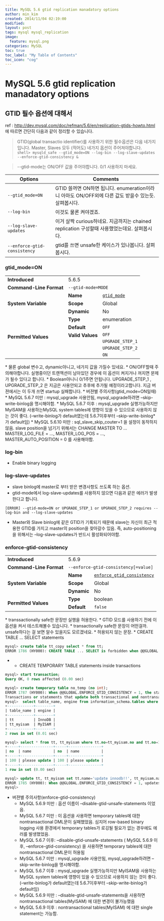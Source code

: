 ```yaml
---
title: MySQL 5.6 gtid replication manadatory options
author: min_kim
created: 2014/11/04 02:19:00
modified:
layout: post
tags: mysql mysql_replication
image:
  feature: mysql.png
categories: MySQL
toc: true
toc_label: "My Table of Contents"
toc_icon: "cog"
---
```



# MySQL 5.6 gtid replication manadatory options

## GTID 필수 옵션에 대해서


ref : <http://dev.mysql.com/doc/refman/5.6/en/replication-gtids-howto.html>  
에 따르면 간단히 다음과 같이 정리할 수 있습니다.  


> GTID(global transactio identifier)를 사용하기 위한 필수옵션은 다음 네가지입니다. Master, Slaves 모두 (적어도) 네가지 옵션이 주어져야합니다.  
> ```shell> mysqld_safe --gtid_mode=ON --log-bin --log-slave-updates --enforce-gtid-consistency &```

> --gtid-mode는 ON/OFF 값을 주어야합니다. 0/1 사용하지 마세요.

| Options| Comments |
|----|----|
|`--gtid_mode=ON ` | GTID 쓸꺼면 ON하면 됩니다. enumeration이라니 아마도 ON/OFF외에 다른 값도 받을수 있는듯. 살펴봅시다.|
|`--log-bin` | 이것도 물론 켜야겠죠.|
|`--log-slave-updates`|이거 살짝 curious하네요. 지금까지는 chained replication 구성할때 사용했었는데요. 살펴봅시다.|
|`--enforce-gtid-consistency`|gtid를 쓰면 unsafe한 케이스가 있나봅니다. 살펴봅시다.|



### gtid_mode=ON
<table>
<tbody><tr><td><span class="bold"><strong>Introduced</strong></span></td><td colspan="3">5.6.5</td></tr><tr><td><span class="bold"><strong>Command-Line Format</strong></span></td><td colspan="3"><code class="literal">--gtid-mode=MODE</code></td></tr><tr><td rowspan="3"><span class="bold"><strong>System Variable</strong></span></td><td><span class="bold"><strong>Name</strong></span></td><td colspan="2"><code class="literal"><a class="link" href="replication-options-gtids.html#sysvar_gtid_mode">gtid_mode</a></code></td></tr><tr><td><span class="bold"><strong>Scope</strong></span></td><td colspan="2">Global</td></tr><tr><td><span class="bold"><strong>Dynamic</strong></span></td><td colspan="2">No</td></tr><tr><td rowspan="6"><span class="bold"><strong>Permitted Values</strong></span></td><td><span class="bold"><strong>Type</strong></span></td><td colspan="2">enumeration</td></tr><tr><td><span class="bold"><strong>Default</strong></span></td><td colspan="2"><code class="literal">OFF</code></td></tr><tr><td rowspan="4" valign="top"><span class="bold"><strong>Valid Values</strong></span></td><td colspan="2"><code class="literal">OFF</code></td></tr><tr><td colspan="2"><code class="literal">UPGRADE_STEP_1</code></td></tr><tr><td colspan="2"><code class="literal">UPGRADE_STEP_2</code></td></tr><tr><td colspan="2"><code class="literal">ON</code></td></tr></tbody>
</table>
* 물론 global 변수고, dynamic아니고, 네가지 값을 가질수 있네요.
* ON/OFF할때 주의해야합니다. 실행중이던 트랜잭션이 남아있던 경우에 이 옵션이 켜지거나 꺼지면 문제가 될수 있다고 합니다.
* Boolean아니니 0/1주면 안됩니다. UPGRADE_STEP_1 , UPGRADE_STEP_2 은 지금은 사용안되고 추후에 추가될 예정이라고합니다. 지금 버젼에서는 이 두개 쓰면 startup 실패합니다.
* 버젼별 주의사항(gtid_mode=ON일때)
* MySQL 5.6.7 미만 : mysql_upgrade 사용안됨, mysql_upgrade하려면 –skip-write-binlog을 명시해야함.
* MySQL 5.6.7 이후 : mysql_upgrade 실행가능하지만 MyISAM을 사용하는MySQL system tables에 영향이 있을 수 있으므로 사용하지 않는 것이 좋다. (–write-binlog가 default였는데 5.6.7이후부터 –skip-write-binlog* 가 default임)
* MySQL 5.6.10 미만 : sql_slave_skip_couter=1 을 설정이 동작하지 않음. slave position을 넘기기 위해서는 CHANGE MASTER TO … MASTER_LOG_FILE = …, MASTER_LOG_POS = …, MASTER_AUTO_POSITION = 0 를 사용해야함.

### log-bin
* Enable binary logging

### log-slave-updates
* slave binlog에 master로 부터 받은 변경사항도 쓰도록 하는 옵션.
* gtid-mode에서 log-slave-updates를 사용하지 않으면 다음과 같은 에러가 발생한다고 합니다.

```
[ERROR] --gtid-mode=ON or UPGRADE_STEP_1 or UPGRADE_STEP_2 requires --log-bin and --log-slave-updates
```
* Master와 Slave binlog에 같은 GTID가 기록되기 때문에 slave는 자신이 최근 적용한 GTID를 가지고 master의 position을 찾아갈수 있음. 즉, auto-positioning을 위해서는 –log-slave-updates가 반드시 활성화되어야함.

### enforce-gtid-consistency
<table>
<tbody><tr><td><span class="bold"><strong>Introduced</strong></span></td><td colspan="3">5.6.9</td></tr><tr><td><span class="bold"><strong>Command-Line Format</strong></span></td><td colspan="3"><code class="literal">--enforce-gtid-consistency[=value]</code></td></tr><tr><td rowspan="3"><span class="bold"><strong>System Variable</strong></span></td><td><span class="bold"><strong>Name</strong></span></td><td colspan="2"><code class="literal"><a class="link" href="replication-options-gtids.html#sysvar_enforce_gtid_consistency">enforce_gtid_consistency</a></code></td></tr><tr><td><span class="bold"><strong>Scope</strong></span></td><td colspan="2">Global</td></tr><tr><td><span class="bold"><strong>Dynamic</strong></span></td><td colspan="2">No</td></tr><tr><td rowspan="2"><span class="bold"><strong>Permitted Values</strong></span></td><td><span class="bold"><strong>Type</strong></span></td><td colspan="2">boolean</td></tr><tr><td><span class="bold"><strong>Default</strong></span></td><td colspan="2"><code class="literal">false</code></td></tr></tbody>
</table>
* transsactionally safe한 문장만 실행을 허용한다.
* GTID 모드를 사용하기 전에 이 옵션을 켜서 테스트해볼수 있습니다.
* transactionally safe한 문장이 어떤걸까. unsafe하다는 걸 보면 알수 있을지도 모르겠네요.
* 허용되지 않는 문장.
  * CREATE TABLE … SELECT statements

```sql
mysql> create table tt_copy select * from tt;
ERROR 1786 (HY000): CREATE TABLE ... SELECT is forbidden when @@GLOBAL.ENFORCE_GTID_CONSISTENCY = 1.
```
*  * CREATE TEMPORARY TABLE statements inside transactions

```sql
mysql> start transaction;
Query OK, 0 rows affected (0.00 sec)

mysql> create temporary table no_temp (no int);
ERROR 1787 (HY000): When @@GLOBAL.ENFORCE_GTID_CONSISTENCY = 1, the statements CREATE TEMPORARY TABLE and DROP TEMPORARY TABLE can be executed in a non-transactional context only, and require that AUTOCOMMIT = 1.
Transactions or statements that update both transactional and nontransactional tables
mysql>  select table_name, engine from information_schema.tables where table_schema='reptest';
+------------+--------+
| table_name | engine |
+------------+--------+
| tt         | InnoDB |
| tt_myisam  | MyISAM |
+------------+--------+
2 rows in set (0.01 sec)

mysql> select * from tt, tt_myisam where tt.no=tt_myisam.no and tt.no=100;
+-----+---------------+-----+---------------+
| no  | name          | no  | name          |
+-----+---------------+-----+---------------+
| 100 | please update | 100 | please update |
+-----+---------------+-----+---------------+
1 row in set (0.00 sec)

mysql> update tt, tt_myisam set tt.name='update innodb!!', tt_myisam.name='update myisam!!' where tt.no=tt_myisam.no and tt.no=100;
ERROR 1785 (HY000): When @@GLOBAL.ENFORCE_GTID_CONSISTENCY = 1, updates to non-transactional tables can only be done in either autocommitted statements or single-statement transactions, and never in the same statement as updates to transactional tables.
mysql>
```

* 버젼별 주의사항(enforce-gtid-consistency)
  * MySQL 5.6.9 미만 : 옵션 이름이 –disable-gtid-unsafe-statements 이었음.
  * MySQL 5.6.7 미만 : 이 옵션을 사용하면 temporary tables에 대한  nontransactional DML문이 실패했었음. 심지어 row-based binary logging 사용 환경에서 temporary tables가 로깅될 필요가 없는 경우에도 에러를 발생했었음.
  * MySQL 5.6.7 이후: –disable-gtid-unsafe-statements ( MySQL 5.6.9 이후, –enforce-gtid-consistency) 을 사용하면 temporary tables에 대한  nontransactional DML문이 허용됨
  * MySQL 5.6.7 미만 : mysql_upgrade 사용안됨, mysql_upgrade하려면 –skip-write-binlog을 명시해야함.
  * MySQL 5.6.7 이후 : mysql_upgrade 실행가능하지만 MyISAM을 사용하는 MySQL system tables에 영향이 있을 수 있으므로 사용하지 않는 것이 좋다. (–write-binlog가 default였는데 5.6.7이후부터 –skip-write-binlog가 default임)
  * MySQL 5.6.9 미만 : –disable-gtid-unsafe-statements을 사용하면 nontransactional tables(MyISAM) 에 대한 변경이 불가능했음
  * MySQL 5.6.9 이후 : nontransactional tables(MyISAM) 에 대한 single statement는 가능함.
